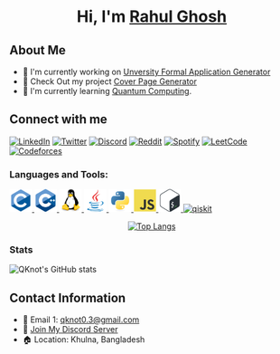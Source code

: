 <h1 align="center">Hi, I'm <a href="https://qknot.github.io/Portfolio/">Rahul Ghosh</a></h1>


<!-- <div align="center">
  <img src="https://qknot.github.io/Portfolio/image/rahul.jpg" alt="Rahul Kumar Ghosh" width="200" height="200" style="border-radius: 50%; object-fit: cover; border: 3px solid #3498db;">
</div> -->

## About Me
- 🔭 I'm currently working on [Unversity Formal Application Generator](https://github.com/QKnot/University-Formal-Application-Generator)
- 🔭 Check Out my project [Cover Page Generator](https://qknot.github.io/NUBTK-Cover-Page-Generator/)
- 🌱 I'm currently learning [Quantum Computing](https://learning.quantum.ibm.com/course/basics-of-quantum-information).

<!--
- 👯 I'm looking to collaborate on ...
- 🤔 I'm looking for help with ...
- 💬 Ask me about ...
- 📫 How to reach me: ...
- 😄 Pronouns: ...
- ⚡ Fun fact: ...
**QKnot/QKnot** is a ✨ *special* ✨ repository because its `README.md` (this file) appears on your GitHub profile.
Here are some ideas to get you started:
-->

## Connect with me

[![LinkedIn](https://img.shields.io/badge/LinkedIn-0077B5?style=for-the-badge&logo=linkedin&logoColor=white)](https://www.linkedin.com/in/qknot)
[![Twitter](https://img.shields.io/badge/Twitter-1DA1F2?style=for-the-badge&logo=twitter&logoColor=white)](https://x.com/QKnot0_5)
[![Discord](https://img.shields.io/badge/Discord-7289DA?style=for-the-badge&logo=discord&logoColor=white)](https://discord.com/users/qknot)
[![Reddit](https://img.shields.io/badge/Reddit-FF4500?style=for-the-badge&logo=reddit&logoColor=white)](https://www.reddit.com/user/QKnot0_5)
[![Spotify](https://img.shields.io/badge/Spotify-1ED760?style=for-the-badge&logo=spotify&logoColor=white)](https://open.spotify.com/user/31x7rqynabsrnkimcz67anxnhpti?si=mhGn-n-RQOCN8wfdiJ39Yg)
[![LeetCode](https://img.shields.io/badge/LeetCode-FFA116?style=for-the-badge&logo=LeetCode&logoColor=black)](https://leetcode.com/QKnot)
[![Codeforces](https://img.shields.io/badge/Codeforces-445f9d?style=for-the-badge&logo=Codeforces&logoColor=white)](https://codeforces.com/profile/qknot)


<h3 align="left">Languages and Tools:</h3>
<p align="left"> 
    <a href="https://www.cprogramming.com/" target="_blank" rel="noreferrer"> 
        <img src="https://raw.githubusercontent.com/devicons/devicon/master/icons/c/c-original.svg" alt="c" width="40" height="40"/> 
    </a> 
    <a href="https://www.w3schools.com/cpp/" target="_blank" rel="noreferrer"> 
        <img src="https://raw.githubusercontent.com/devicons/devicon/master/icons/cplusplus/cplusplus-original.svg" alt="cplusplus" width="40" height="40"/> 
    </a> 
    <a href="https://www.linux.org/" target="_blank" rel="noreferrer"> 
        <img src="https://raw.githubusercontent.com/devicons/devicon/master/icons/linux/linux-original.svg" alt="linux" width="40" height="40"/> 
    </a> 
    <a href="https://www.java.com/" target="_blank" rel="noreferrer"> 
        <img src="https://raw.githubusercontent.com/devicons/devicon/master/icons/java/java-original.svg" alt="java" width="40" height="40"/> 
    </a> 
    <a href="https://www.python.org/" target="_blank" rel="noreferrer"> 
        <img src="https://raw.githubusercontent.com/devicons/devicon/master/icons/python/python-original.svg" alt="python" width="40" height="40"/> 
    </a> 
    <a href="https://developer.mozilla.org/en-US/docs/Web/JavaScript" target="_blank" rel="noreferrer"> 
        <img src="https://raw.githubusercontent.com/devicons/devicon/master/icons/javascript/javascript-original.svg" alt="javascript" width="40" height="40"/> 
    </a> 
    <a href="https://www.gnu.org/software/bash/" target="_blank" rel="noreferrer"> 
        <img src="https://raw.githubusercontent.com/devicons/devicon/master/icons/bash/bash-original.svg" alt="bash" width="40" height="40"/> 
    </a>
    <a href="https://qiskit.org/" target="_blank" rel="noreferrer"> 
        <img src="https://upload.wikimedia.org/wikipedia/commons/5/51/Qiskit-Logo.svg" alt="qiskit" width="40" height="40"/> 
    </a>
</p>

<div align="center">
  <a href="https://github.com/QKnot/github-readme-stats">
    <img src="https://github-readme-stats.vercel.app/api/top-langs/?username=QKnot&layout=donut-vertical" alt="Top Langs"/>
  </a>
</div>

### Stats
![QKnot's GitHub stats](https://github-readme-stats.vercel.app/api?username=QKnot&show_icons=true&theme=highcontrast)

## Contact Information

- 📧 Email 1: [qknot0.3@gmail.com](mailto:qknot0.3@gmail.com)
- 💬 [Join My Discord Server](https://discord.gg/sjjSWbU8uV)
- 🏠 Location: Khulna, Bangladesh
